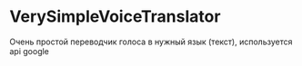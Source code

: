 # VerySimpleVoiceTranslator
Очень простой переводчик голоса в нужный язык (текст), используется api google 
